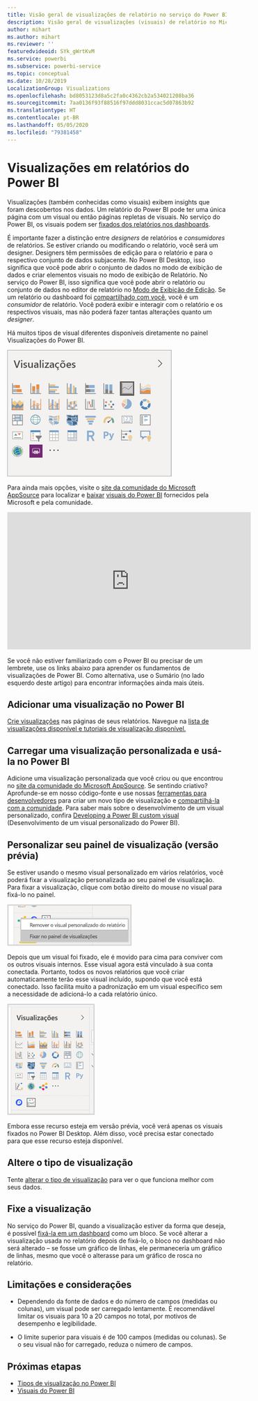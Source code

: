 ```yaml
---
title: Visão geral de visualizações de relatório no serviço do Power BI e Power BI Desktop
description: Visão geral de visualizações (visuais) de relatório no Microsoft Power BI.
author: mihart
ms.author: mihart
ms.reviewer: ''
featuredvideoid: SYk_gWrtKvM
ms.service: powerbi
ms.subservice: powerbi-service
ms.topic: conceptual
ms.date: 10/28/2019
LocalizationGroup: Visualizations
ms.openlocfilehash: bd8053123d8a5c2fa0c4362cb2a534021208ba36
ms.sourcegitcommit: 7aa0136f93f88516f97ddd8031ccac5d07863b92
ms.translationtype: HT
ms.contentlocale: pt-BR
ms.lasthandoff: 05/05/2020
ms.locfileid: "79381458"
---
```

# <a name="visualizations-in-power-bi-reports"></a>Visualizações em relatórios do Power BI

Visualizações (também conhecidas como visuais) exibem insights que foram descobertos nos dados. Um relatório do Power BI pode ter uma única página com um visual ou então páginas repletas de visuais. No serviço do Power BI, os visuais podem ser [fixados dos relatórios nos dashboards](../service-dashboard-pin-tile-from-report.md).

É importante fazer a distinção entre *designers* de relatórios e *consumidores* de relatórios.  Se estiver criando ou modificando o relatório, você será um designer.  Designers têm permissões de edição para o relatório e para o respectivo conjunto de dados subjacente. No Power BI Desktop, isso significa que você pode abrir o conjunto de dados no modo de exibição de dados e criar elementos visuais no modo de exibição de Relatório. No serviço do Power BI, isso significa que você pode abrir o relatório ou conjunto de dados no editor de relatório no [Modo de Exibição de Edição](../consumer/end-user-reading-view.md). Se um relatório ou dashboard foi [compartilhado com você](../consumer/end-user-shared-with-me.md), você é um *consumidor* de relatório. Você poderá exibir e interagir com o relatório e os respectivos visuais, mas não poderá fazer tantas alterações quanto um *designer*.

Há muitos tipos de visual diferentes disponíveis diretamente no painel Visualizações do Power BI.

![painel com ícones para cada tipo de visualização](media/power-bi-report-visualizations/power-bi-icons.png)

Para ainda mais opções, visite o [site da comunidade do Microsoft AppSource](https://appsource.microsoft.com) para localizar e [baixar](https://appsource.microsoft.com/marketplace/apps?page=1&product=power-bi-visuals) [visuais do Power BI](../developer/visuals/custom-visual-develop-tutorial.md) fornecidos pela Microsoft e pela comunidade.

<iframe width="560" height="315" src="https://www.youtube.com/embed/SYk_gWrtKvM?list=PL1N57mwBHtN0JFoKSR0n-tBkUJHeMP2cP" frameborder="0" allowfullscreen></iframe>


Se você não estiver familiarizado com o Power BI ou precisar de um lembrete, use os links abaixo para aprender os fundamentos de visualizações de Power BI.  Como alternativa, use o Sumário (no lado esquerdo deste artigo) para encontrar informações ainda mais úteis.

## <a name="add-a-visualization-in-power-bi"></a>Adicionar uma visualização no Power BI

[Crie visualizações](power-bi-report-add-visualizations-i.md) nas páginas de seus relatórios. Navegue na [lista de visualizações disponível e tutoriais de visualização disponível.](power-bi-visualization-types-for-reports-and-q-and-a.md) 

## <a name="upload-a-custom-visualization-and-use-it-in-power-bi"></a>Carregar uma visualização personalizada e usá-la no Power BI

Adicione uma visualização personalizada que você criou ou que encontrou no [site da comunidade do Microsoft AppSource](https://appsource.microsoft.com/marketplace/apps?product=power-bi-visuals). Se sentindo criativo? Aprofunde-se em nosso código-fonte e use nossas [ferramentas para desenvolvedores](../developer/visuals/custom-visual-develop-tutorial.md) para criar um novo tipo de visualização e [compartilhá-la com a comunidade](../developer/visuals/office-store.md). Para saber mais sobre o desenvolvimento de um visual personalizado, confira [Developing a Power BI custom visual](../developer/visuals/custom-visual-develop-tutorial.md) (Desenvolvimento de um visual personalizado do Power BI).

## <a name="personalize-your-visualization-pane-preview"></a>Personalizar seu painel de visualização (versão prévia)

Se estiver usando o mesmo visual personalizado em vários relatórios, você poderá fixar a visualização personalizada ao seu painel de visualização. Para fixar a visualização, clique com botão direito do mouse no visual para fixá-lo no painel.

![Fixar ao painel de visualização](media/power-bi-report-visualizations/power-bi-pin-custom-visual-option.png)

Depois que um visual foi fixado, ele é movido para cima para conviver com os outros visuais internos. Esse visual agora está vinculado à sua conta conectada. Portanto, todos os novos relatórios que você criar automaticamente terão esse visual incluído, supondo que você está conectado. Isso facilita muito a padronização em um visual específico sem a necessidade de adicioná-lo a cada relatório único.

![Painel de visualização personalizado](media/power-bi-report-visualizations/power-bi-personalized-visualization-pane.png)

Embora esse recurso esteja em versão prévia, você verá apenas os visuais fixados no Power BI Desktop. Além disso, você precisa estar conectado para que esse recurso esteja disponível.

## <a name="change-the-visualization-type"></a>Altere o tipo de visualização

Tente [alterar o tipo de visualização](power-bi-report-change-visualization-type.md) para ver o que funciona melhor com seus dados.

## <a name="pin-the-visualization"></a>Fixe a visualização

No serviço do Power BI, quando a visualização estiver da forma que deseja, é possível [fixá-la em um dashboard](../service-dashboard-pin-tile-from-report.md) como um bloco. Se você alterar a visualização usada no relatório depois de fixá-lo, o bloco no dashboard não será alterado – se fosse um gráfico de linhas, ele permaneceria um gráfico de linhas, mesmo que você o alterasse para um gráfico de rosca no relatório.

## <a name="limitations-and-considerations"></a>Limitações e considerações
- Dependendo da fonte de dados e do número de campos (medidas ou colunas), um visual pode ser carregado lentamente.  É recomendável limitar os visuais para 10 a 20 campos no total, por motivos de desempenho e legibilidade. 

- O limite superior para visuais é de 100 campos (medidas ou colunas). Se o seu visual não for carregado, reduza o número de campos.   

## <a name="next-steps"></a>Próximas etapas

* [Tipos de visualização no Power BI](power-bi-visualization-types-for-reports-and-q-and-a.md)
* [Visuais do Power BI](../developer/visuals/power-bi-custom-visuals.md)
